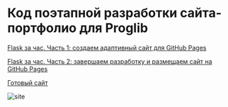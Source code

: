 # Код поэтапной разработки сайта-портфолио для Proglib

[Flask за час. Часть 1: создаем адаптивный сайт для GitHub Pages](http://dev.kalyuzhnyy.ru)

[Flask за час. Часть 2: завершаем разработку и размещаем сайт на GitHub Pages](http://dev.kalyuzhnyy.ru)

[Готовый сайт](https://github.com/nbkalyuzhnyy/flask_site/)

![site](https://user-images.githubusercontent.com/85797091/176396130-943941d7-a5de-4828-af88-c5ed2657032f.jpg)
